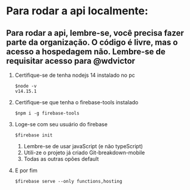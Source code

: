 # Para rodar a api localmente:


## Para rodar a api, lembre-se, você precisa fazer parte da organização. O código é livre, mas o acesso a hospedagem não. Lembre-se de requisitar acesso para @wdvictor

 1. Certifique-se de tenha nodejs 14 instalado no pc
					
		$node -v
		v14.15.1
					
 2. Certifique-se que tenha o firebase-tools instalado

		$npm i -g firebase-tools

 3. Loge-se com seu usuário do firebase


		$firebase init

	

	 1. Lembre-se de usar javaScript (e não typeScript)
	 2. Utili-ze o projeto já criado Git-breakdown-mobile
	 3. Todas as outras opões default
 4. E por fim

		$firebase serve --only functions,hosting

